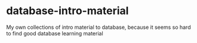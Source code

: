 # database-intro-material
My own collections of intro material to database, because it seems so hard to find good database learning material
